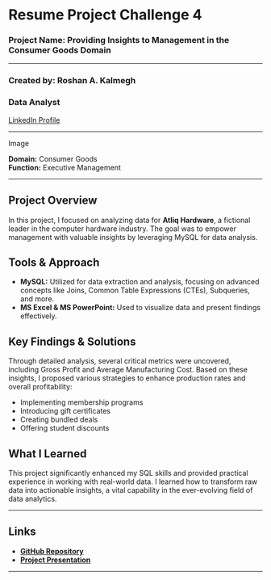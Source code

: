 
# Resume Project Challenge 4

### Project Name: Providing Insights to Management in the Consumer Goods Domain

---
### Created by: Roshan A. Kalmegh<br>
### Data Analyst<br>
[LinkedIn Profile](https://www.linkedin.com/in/roshan-kalmegh-2494b8251/)

---

Image

**Domain:** Consumer Goods  
**Function:** Executive Management  

---

## Project Overview

In this project, I focused on analyzing data for **Atliq Hardware**, a fictional leader in the computer hardware industry. The goal was to empower management with valuable insights by leveraging MySQL for data analysis.

## Tools & Approach

- **MySQL:** Utilized for data extraction and analysis, focusing on advanced concepts like Joins, Common Table Expressions (CTEs), Subqueries, and more.
- **MS Excel & MS PowerPoint:** Used to visualize data and present findings effectively.

## Key Findings & Solutions

Through detailed analysis, several critical metrics were uncovered, including Gross Profit and Average Manufacturing Cost. Based on these insights, I proposed various strategies to enhance production rates and overall profitability:
- Implementing membership programs
- Introducing gift certificates
- Creating bundled deals
- Offering student discounts

## What I Learned

This project significantly enhanced my SQL skills and provided practical experience in working with real-world data. I learned how to transform raw data into actionable insights, a vital capability in the ever-evolving field of data analytics.

---

## Links

- **[GitHub Repository](https://github.com/RoshanKDA/SQL_Project___Consumer-Goods-Ad-hoc-Insights)** 
- **[Project Presentation](https://github.com/RoshanKDA/SQL_Project___Consumer-Goods-Ad-hoc-Insights/blob/main/Consumer_Goods_Insight_Presentation.pdf)** 

---

